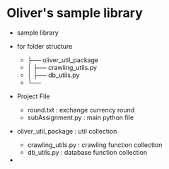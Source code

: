 # Oliver's sample library
 * sample library
 
 
 * for folder structure
   * ├── oliver_util_package
   * │ ├── crawling_utils.py
   * │ ├── db_utils.py
   * └──  

 * Project File
   * round.txt : exchange currency round
   * subAssignment.py : main python file 

 * oliver_util_package : util collection 
   * crawling_utils.py : crawling function collection
   * db_utils.py : database function collection
 * 